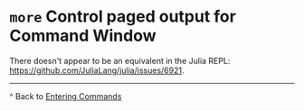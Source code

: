 # `more` Control paged output for Command Window

There doesn't appear to be an equivalent in the Julia REPL: https://github.com/JuliaLang/julia/issues/6921.
***

^ Back to [Entering Commands](Language-Fundamentals#entering-commands)
